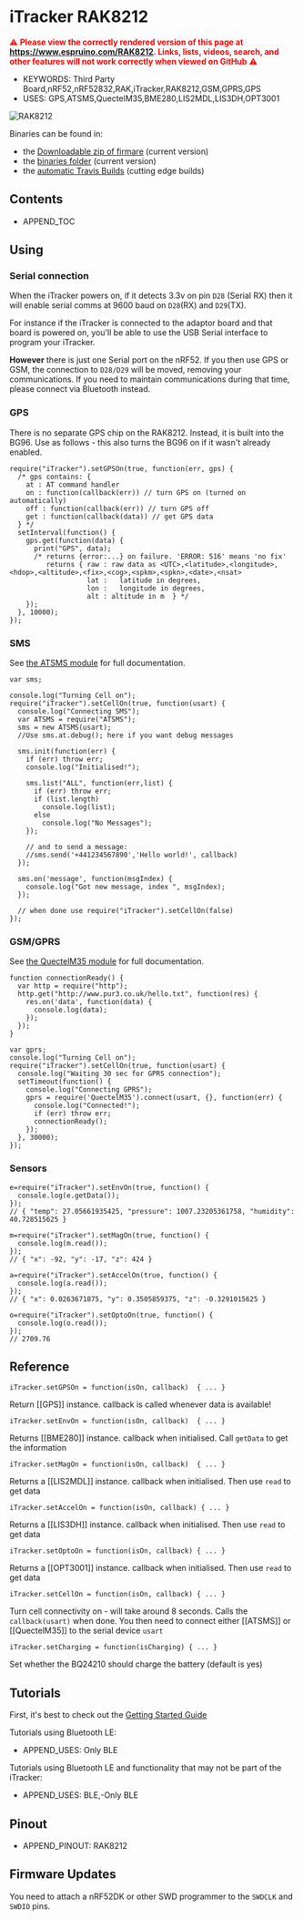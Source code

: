 <!--- Copyright (c) 2018 Gordon Williams, Pur3 Ltd. See the file LICENSE for copying permission. -->
iTracker RAK8212
=======================

<span style="color:red">:warning: **Please view the correctly rendered version of this page at https://www.espruino.com/RAK8212. Links, lists, videos, search, and other features will not work correctly when viewed on GitHub** :warning:</span>

* KEYWORDS: Third Party Board,nRF52,nRF52832,RAK,iTracker,RAK8212,GSM,GPRS,GPS
* USES: GPS,ATSMS,QuectelM35,BME280,LIS2MDL,LIS3DH,OPT3001

![RAK8212](RAK8212/board.jpg)

Binaries can be found in:

* the [Downloadable zip of firmare](/Download#RAK8212) (current version)
* the [binaries folder](/binaries) (current version)
* the [automatic Travis Builds](https://www.espruino.com/binaries/travis/master/) (cutting edge builds)

Contents
--------

* APPEND_TOC

Using
-----

### Serial connection

When the iTracker powers on, if it detects 3.3v on pin `D28` (Serial RX)
then it will enable serial comms at 9600 baud on `D28`(RX) and `D29`(TX).

For instance if the iTracker is connected to the adaptor board
and that board is powered on, you'll be able to use the USB
Serial interface to program your iTracker.

**However** there is just one Serial port on the nRF52. If you then use
GPS or GSM, the connection to `D28/D29` will be moved, removing your
communications. If you need to maintain communications during that time,
please connect via Bluetooth instead.

### GPS

There is no separate GPS chip on the RAK8212. Instead, it is built into the
BG96. Use as follows - this also turns the BG96 on if it wasn't already enabled.

```
require("iTracker").setGPSOn(true, function(err, gps) {
  /* gps contains: {
    at : AT command handler
    on : function(callback(err)) // turn GPS on (turned on automatically)
    off : function(callback(err)) // turn GPS off
    get : function(callback(data)) // get GPS data
  } */
  setInterval(function() {
    gps.get(function(data) {
      print("GPS", data);
      /* returns {error:...} on failure. 'ERROR: 516' means 'no fix'
         returns { raw : raw data as <UTC>,<latitude>,<longitude>,<hdop>,<altitude>,<fix>,<cog>,<spkm>,<spkn>,<date>,<nsat>
                   lat :   latitude in degrees,
                   lon :   longitude in degrees,
                   alt : altitude in m  } */
    });
  }, 10000);
});
```

### SMS

See [the ATSMS module](/ATSMS) for full documentation.

```
var sms;

console.log("Turning Cell on");
require("iTracker").setCellOn(true, function(usart) {
  console.log("Connecting SMS");
  var ATSMS = require("ATSMS");
  sms = new ATSMS(usart);
  //Use sms.at.debug(); here if you want debug messages

  sms.init(function(err) {
    if (err) throw err;
    console.log("Initialised!");

    sms.list("ALL", function(err,list) {
      if (err) throw err;
      if (list.length)
        console.log(list);
      else
        console.log("No Messages");
    });

    // and to send a message:
    //sms.send('+441234567890','Hello world!', callback)
  });

  sms.on('message', function(msgIndex) {
    console.log("Got new message, index ", msgIndex);
  });

  // when done use require("iTracker").setCellOn(false)
});
```

### GSM/GPRS

See [the QuectelM35 module](/QuectelM35) for full documentation.

```
function connectionReady() {
  var http = require("http");
  http.get("http://www.pur3.co.uk/hello.txt", function(res) {
    res.on('data', function(data) {
      console.log(data);
    });
  });
}

var gprs;
console.log("Turning Cell on");
require("iTracker").setCellOn(true, function(usart) {
  console.log("Waiting 30 sec for GPRS connection");
  setTimeout(function() {
    console.log("Connecting GPRS");
    gprs = require('QuectelM35').connect(usart, {}, function(err) {
      console.log("Connected!");
      if (err) throw err;
      connectionReady();
    });
  }, 30000);
});
```

### Sensors

```
e=require("iTracker").setEnvOn(true, function() {
  console.log(e.getData());
});
// { "temp": 27.05661935425, "pressure": 1007.23205361758, "humidity": 40.728515625 }

m=require("iTracker").setMagOn(true, function() {
  console.log(m.read());
});
// { "x": -92, "y": -17, "z": 424 }

a=require("iTracker").setAccelOn(true, function() {
  console.log(a.read());
});
// { "x": 0.0263671875, "y": 0.3505859375, "z": -0.3291015625 }

o=require("iTracker").setOptoOn(true, function() {
  console.log(o.read());
});
// 2709.76
```

Reference
----------

`iTracker.setGPSOn = function(isOn, callback)  { ... }`

Return [[GPS]] instance. callback is called whenever data is available!

`iTracker.setEnvOn = function(isOn, callback)  { ... }`

Returns [[BME280]] instance. callback when initialised. Call `getData` to get the information

`iTracker.setMagOn = function(isOn, callback)  { ... }`

Returns a [[LIS2MDL]] instance. callback when initialised. Then use `read` to get data

`iTracker.setAccelOn = function(isOn, callback) { ... }`

Returns a [[LIS3DH]] instance. callback when initialised. Then use `read` to get data

`iTracker.setOptoOn = function(isOn, callback) { ... }`

Returns a [[OPT3001]] instance. callback when initialised. Then use `read` to get data

`iTracker.setCellOn = function(isOn, callback) { ... }`

Turn cell connectivity on - will take around 8 seconds. Calls the `callback(usart)` when done. You then need to connect either [[ATSMS]] or [[QuectelM35]] to the serial device `usart`

`iTracker.setCharging = function(isCharging) { ... }`

Set whether the BQ24210 should charge the battery (default is yes)


Tutorials
---------

First, it's best to check out the [Getting Started Guide](/Quick+Start+BLE#RAK8212)

Tutorials using Bluetooth LE:

* APPEND_USES: Only BLE

Tutorials using Bluetooth LE and functionality that may not be part of the iTracker:

* APPEND_USES: BLE,-Only BLE


Pinout
--------

* APPEND_PINOUT: RAK8212


Firmware Updates
-----------------

You need to attach a nRF52DK or other SWD programmer to the `SWDCLK`
and `SWDIO` pins.
